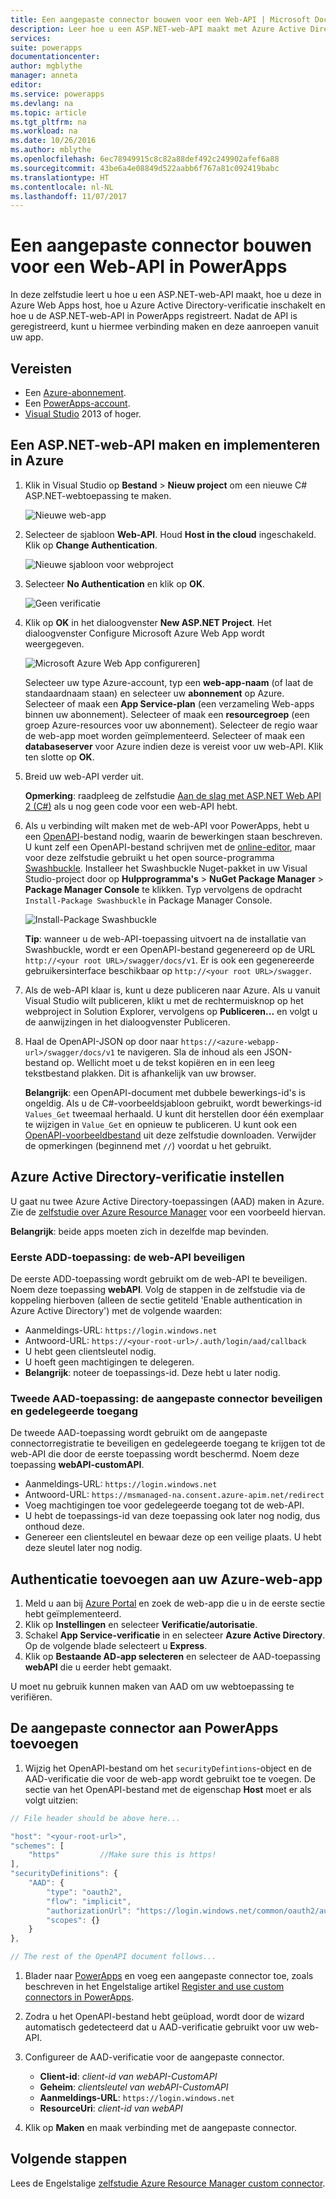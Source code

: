 ```yaml
---
title: Een aangepaste connector bouwen voor een Web-API | Microsoft Docs
description: Leer hoe u een ASP.NET-web-API maakt met Azure Active Directory-verificatie in PowerApps.
services: 
suite: powerapps
documentationcenter: 
author: mgblythe
manager: anneta
editor: 
ms.service: powerapps
ms.devlang: na
ms.topic: article
ms.tgt_pltfrm: na
ms.workload: na
ms.date: 10/26/2016
ms.author: mblythe
ms.openlocfilehash: 6ec78949915c8c82a88def492c249902afef6a88
ms.sourcegitcommit: 43be6a4e08849d522aabb6f767a81c092419babc
ms.translationtype: HT
ms.contentlocale: nl-NL
ms.lasthandoff: 11/07/2017
---
```

# <a name="build-a-custom-connector-for-a-web-api-in-powerapps"></a>Een aangepaste connector bouwen voor een Web-API in PowerApps
In deze zelfstudie leert u hoe u een ASP.NET-web-API maakt, hoe u deze in Azure Web Apps host, hoe u Azure Active Directory-verificatie inschakelt en hoe u de ASP.NET-web-API in PowerApps registreert. Nadat de API is geregistreerd, kunt u hiermee verbinding maken en deze aanroepen vanuit uw app.

## <a name="prerequisites"></a>Vereisten
* Een [Azure-abonnement](https://azure.microsoft.com/en-us/free/).
* Een [PowerApps-account](https://powerapps.microsoft.com).
* [Visual Studio](https://www.visualstudio.com/vs/) 2013 of hoger.

## <a name="create-an-aspnet-web-api-and-deploy-it-to-azure"></a>Een ASP.NET-web-API maken en implementeren in Azure
1. Klik in Visual Studio op **Bestand** > **Nieuw project** om een nieuwe C# ASP.NET-webtoepassing te maken.
   
    ![Nieuwe web-app](./media/customapi-web-api-tutorial/newwebapp.png)
2. Selecteer de sjabloon **Web-API**.  Houd **Host in the cloud** ingeschakeld.  Klik op **Change Authentication**.
   
    ![Nieuwe sjabloon voor webproject](./media/customapi-web-api-tutorial/new-web-api.png)
3. Selecteer **No Authentication** en klik op **OK**.
   
    ![Geen verificatie](./media/customapi-web-api-tutorial/noauth.png)
4. Klik op **OK** in het dialoogvenster **New ASP.NET Project**.  Het dialoogvenster Configure Microsoft Azure Web App wordt weergegeven.
   
    ![Microsoft Azure Web App configureren](./media/customapi-web-api-tutorial/azure-publishing.png)]
   
    Selecteer uw type Azure-account, typ een **web-app-naam** (of laat de standaardnaam staan) en selecteer uw **abonnement** op Azure.  Selecteer of maak een **App Service-plan** (een verzameling Web-apps binnen uw abonnement).  Selecteer of maak een **resourcegroep** (een groep Azure-resources voor uw abonnement).  Selecteer de regio waar de web-app moet worden geïmplementeerd.  Selecteer of maak een **databaseserver** voor Azure indien deze is vereist voor uw web-API.  Klik ten slotte op **OK**.
5. Breid uw web-API verder uit.
   
    **Opmerking**: raadpleeg de zelfstudie [Aan de slag met ASP.NET Web API 2 (C#)](http://www.asp.net/web-api/overview/getting-started-with-aspnet-web-api/tutorial-your-first-web-api) als u nog geen code voor een web-API hebt.
6. Als u verbinding wilt maken met de web-API voor PowerApps, hebt u een [OpenAPI](http://swagger.io/)-bestand nodig, waarin de bewerkingen staan beschreven.  U kunt zelf een OpenAPI-bestand schrijven met de [online-editor](http://editor.swagger.io/), maar voor deze zelfstudie gebruikt u het open source-programma [Swashbuckle](https://github.com/domaindrivendev/Swashbuckle/blob/master/README.md).  Installeer het Swashbuckle Nuget-pakket in uw Visual Studio-project door op **Hulpprogramma's** > **NuGet Package Manager** > **Package Manager Console** te klikken. Typ vervolgens de opdracht `Install-Package Swashbuckle` in Package Manager Console.
   
    ![Install-Package Swashbuckle](./media/customapi-web-api-tutorial/swashbuckle-console.png)
   
    **Tip**: wanneer u de web-API-toepassing uitvoert na de installatie van Swashbuckle, wordt er een OpenAPI-bestand gegenereerd op de URL `http://<your root URL>/swagger/docs/v1`.  Er is ook een gegenereerde gebruikersinterface beschikbaar op `http://<your root URL>/swagger`.
7. Als de web-API klaar is, kunt u deze publiceren naar Azure. Als u vanuit Visual Studio wilt publiceren, klikt u met de rechtermuisknop op het webproject in Solution Explorer, vervolgens op **Publiceren...** en volgt u de aanwijzingen in het dialoogvenster Publiceren.
8. Haal de OpenAPI-JSON op door naar `https://<azure-webapp-url>/swagger/docs/v1` te navigeren.  Sla de inhoud als een JSON-bestand op.  Wellicht moet u de tekst kopiëren en in een leeg tekstbestand plakken. Dit is afhankelijk van uw browser.   
   
    **Belangrijk**: een OpenAPI-document met dubbele bewerkings-id's is ongeldig. Als u de C#-voorbeeldsjabloon gebruikt, wordt bewerkings-id `Values_Get` tweemaal herhaald. U kunt dit herstellen door één exemplaar te wijzigen in `Value_Get` en opnieuw te publiceren. U kunt ook een [OpenAPI-voorbeeldbestand](http://pwrappssamples.blob.core.windows.net/samples/webAPI.json) uit deze zelfstudie downloaden. Verwijder de opmerkingen (beginnend met `//`) voordat u het gebruikt.

## <a name="set-up-azure-active-directory-authentication"></a>Azure Active Directory-verificatie instellen
U gaat nu twee Azure Active Directory-toepassingen (AAD) maken in Azure.  Zie de [zelfstudie over Azure Resource Manager](customapi-azure-resource-manager-tutorial.md#enable-authentication-in-azure-active-directory) voor een voorbeeld hiervan.

**Belangrijk**: beide apps moeten zich in dezelfde map bevinden.

### <a name="first-aad-application-securing-the-web-api"></a>Eerste ADD-toepassing: de web-API beveiligen
De eerste ADD-toepassing wordt gebruikt om de web-API te beveiligen. Noem deze toepassing **webAPI**.  Volg de stappen in de zelfstudie via de koppeling hierboven (alleen de sectie getiteld 'Enable authentication in Azure Active Directory') met de volgende waarden:

* Aanmeldings-URL: `https://login.windows.net`
* Antwoord-URL: `https://<your-root-url>/.auth/login/aad/callback`
* U hebt geen clientsleutel nodig.
* U hoeft geen machtigingen te delegeren.
* **Belangrijk**: noteer de toepassings-id.  Deze hebt u later nodig.

### <a name="second-aad-application-securing-the-custom-connector-and-delegated-access"></a>Tweede AAD-toepassing: de aangepaste connector beveiligen en gedelegeerde toegang
De tweede AAD-toepassing wordt gebruikt om de aangepaste connectorregistratie te beveiligen en gedelegeerde toegang te krijgen tot de web-API die door de eerste toepassing wordt beschermd. Noem deze toepassing **webAPI-customAPI**.

* Aanmeldings-URL: `https://login.windows.net`
* Antwoord-URL: `https://msmanaged-na.consent.azure-apim.net/redirect`
* Voeg machtigingen toe voor gedelegeerde toegang tot de web-API.
* U hebt de toepassings-id van deze toepassing ook later nog nodig, dus onthoud deze.
* Genereer een clientsleutel en bewaar deze op een veilige plaats. U hebt deze sleutel later nog nodig.

## <a name="add-authentication-to-your-azure-web-app"></a>Authenticatie toevoegen aan uw Azure-web-app
1. Meld u aan bij [Azure Portal](https://portal.azure.com) en zoek de web-app die u in de eerste sectie hebt geïmplementeerd.
2. Klik op **Instellingen** en selecteer **Verificatie/autorisatie**.
3. Schakel **App Service-verificatie** in en selecteer **Azure Active Directory**.  Op de volgende blade selecteert u **Express**.  
4. Klik op **Bestaande AD-app selecteren** en selecteer de AAD-toepassing **webAPI** die u eerder hebt gemaakt.

U moet nu gebruik kunnen maken van AAD om uw webtoepassing te verifiëren.

## <a name="add-the-custom-connector-to-powerapps"></a>De aangepaste connector aan PowerApps toevoegen
1. Wijzig het OpenAPI-bestand om het `securityDefintions`-object en de AAD-verificatie die voor de web-app wordt gebruikt toe te voegen. De sectie van het OpenAPI-bestand met de eigenschap **Host** moet er als volgt uitzien:

```javascript
// File header should be above here...

"host": "<your-root-url>",
"schemes": [
    "https"         //Make sure this is https!
],
"securityDefinitions": {
    "AAD": {
        "type": "oauth2",
        "flow": "implicit",
        "authorizationUrl": "https://login.windows.net/common/oauth2/authorize",
        "scopes": {}
    }
},

// The rest of the OpenAPI document follows...
```

1. Blader naar [PowerApps](https://web.powerapps.com) en voeg een aangepaste connector toe, zoals beschreven in het Engelstalige artikel [Register and use custom connectors in PowerApps](register-custom-api.md).
2. Zodra u het OpenAPI-bestand hebt geüpload, wordt door de wizard automatisch gedetecteerd dat u AAD-verificatie gebruikt voor uw web-API.
3. Configureer de AAD-verificatie voor de aangepaste connector.  
   
   * **Client-id**: *client-id van webAPI-CustomAPI*
   * **Geheim**: *clientsleutel van webAPI-CustomAPI*
   * **Aanmeldings-URL**: `https://login.windows.net`
   * **ResourceUri**: *client-id van webAPI*
4. Klik op **Maken** en maak verbinding met de aangepaste connector.

## <a name="next-steps"></a>Volgende stappen
Lees de Engelstalige [zelfstudie Azure Resource Manager custom connector](customapi-azure-resource-manager-tutorial.md).


